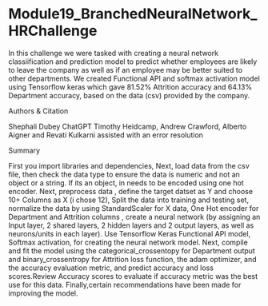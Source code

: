 # Module19_BranchedNeuralNetwork_HRChallenge

In this challenge we were tasked with creating a neural network classiification and prediction model to predict whether employees are likely to leave the company as well as if an employee may be better suited to other departments. We created Functional API and softmax activation model using Tensorflow keras which gave 81.52% Attrition accuracy and 64.13% Department accuracy, based on the data (csv) provided by the company.

Authors & Citation

Shephali Dubey
ChatGPT
Timothy Heidcamp, Andrew Crawford, Alberto Aigner and Revati Kulkarni assisted with an error resolution


Summary

First you import libraries and dependencies, Next, load data from the csv file, then check the data type to ensure the data is numeric and not an object or a string. If its an object, in needs to be encoded using one hot encoder. Next, preprocess data , define the target datset as Y and choose 10+ Columns as X (i chose 12),  Split the data into training and testing set,  normalize the data by using StandardScaler for X data, One Hot encoder for Department and Attrition columns , create a neural network (by assigning an Input layer, 2 shared layers, 2 hidden layers and 2 output layers, as well as neurons/units in each layer). Use Tensorflow Keras Functional API model, Softmax activation, for creating the neural network model. Next, compile and fit the model using the categorical_crossentopy for Department output and binary_crossentropy for Attrition loss function, the adam optimizer, and the accuracy evaluation metric, and predict accuracy and loss scores.Review Accuracy scores to evaluate if accuracy metric was the best use for this data. Finally,certain recommendations have been made for improving the model.
